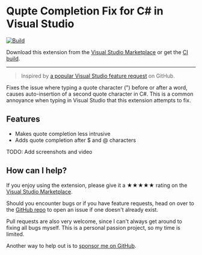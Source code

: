 ﻿[marketplace]: https://marketplace.visualstudio.com/items?itemName=MadsKristensen.QuoteCompletionFix
[vsixgallery]: http://vsixgallery.com/extension/QuoteCompletionFix.7f3cb70e-73d1-4f29-84dd-5c436e3ccffb/
[repo]:https://github.com/madskristensen/QuoteCompletionFix

# Qupte Completion Fix for C# in Visual Studio

[![Build](https://github.com/madskristensen/QuoteCompletionFix/actions/workflows/build.yaml/badge.svg)](https://github.com/madskristensen/QuoteCompletionFix/actions/workflows/build.yaml)

Download this extension from the [Visual Studio Marketplace][marketplace]
or get the [CI build][vsixgallery].

----------------------------------------

> Inspired by [a popular Visual Studio feature request](https://github.com/dotnet/roslyn/issues/71898) on GitHub.

Fixes the issue where typing a quote character (") before or after a word, causes auto-insertion of a second quote character in C#. This is a common annoyance when typing in Visual Studio that this extension attempts to fix.

## Features

* Makes quote completion less intrusive
* Adds quote completion after $ and @ characters

TODO: Add screenshots and video

## How can I help?
If you enjoy using the extension, please give it a ★★★★★ rating on the [Visual Studio Marketplace][marketplace].

Should you encounter bugs or if you have feature requests, head on over to the [GitHub repo][repo] to open an issue if one doesn't already exist.

Pull requests are also very welcome, since I can't always get around to fixing all bugs myself. This is a personal passion project, so my time is limited.

Another way to help out is to [sponsor me on GitHub](https://github.com/sponsors/madskristensen).